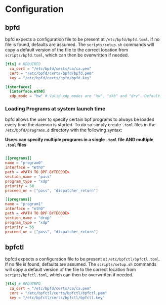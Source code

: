Configuration
=============

## bpfd

bpfd expects a configuration file to be present at `/etc/bpfd/bpfd.toml`.
If no file is found, defaults are assumed.
The `scripts/setup.sh` commands will copy a default version of the file to the correct location
from `scripts/bpfd.toml`, which can then be overwritten if needed.

```toml
[tls] # REQUIRED
  ca_cert = "/etc/bpfd/certs/ca/ca.pem"
  cert = "/etc/bpfd/certs/bpfd/bpfd.pem"
  key = "/etc/bpfd/certs/bpfd/bpfd.key"

[interfaces]
  [interface.eth0]
  xdp_mode = "hw" # Valid xdp modes are "hw", "skb" and "drv". Default: "skb".
```

### Loading Programs at system launch time

bpfd allows the user to specify certain bpf programs to always be loaded every time the daemon is started.
To do so simply create `.toml` files in the `/etc/bpfd/programs.d` directory with the following syntax:

**Users can specify multiple programs in a single `.toml` file AND multiple `.toml` files** 

```toml

[[programs]]
name = "program0"
interface = "eth0"
path = <PATH TO BPF BYTECODE>
section_name = "pass"
program_type = "xdp"
priority = 50
proceed_on = ["pass", "dispatcher_return"]

[[programs]]
name = "program1"
interface = "eth0"
path = <PATH TO BPF BYTECODE>
section_name = "drop"
program_type = "xdp"
priority = 55
proceed_on = ["pass", "dispatcher_return"]
```


## bpfctl

bpfctl expects a configuration file to be present at `/etc/bpfctl/bpfctl.toml`.
If no file is found, defaults are assumed.
The `scripts/setup.sh` commands will copy a default version of the file to the correct location
from `scripts/bpfctl.toml`, which can then be overwritten if needed.

```toml
[tls] # REQUIRED
  ca_cert = "/etc/bpfd/certs/ca/ca.pem"
  cert = "/etc/bpfctl/certs/bpfctl/bpfctl.pem"
  key = "/etc/bpfctl/certs/bpfctl/bpfctl.key"
```

